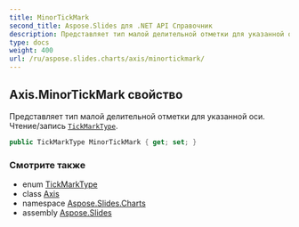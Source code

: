 ```yaml
---
title: MinorTickMark
second_title: Aspose.Slides для .NET API Справочник
description: Представляет тип малой делительной отметки для указанной оси. Чтение/запись TickMarkTypeaspose.slides.charts/tickmarktype.
type: docs
weight: 400
url: /ru/aspose.slides.charts/axis/minortickmark/
---
```


## Axis.MinorTickMark свойство

Представляет тип малой делительной отметки для указанной оси. Чтение/запись [`TickMarkType`](../../tickmarktype).

```csharp
public TickMarkType MinorTickMark { get; set; }
```

### Смотрите также

* enum [TickMarkType](../../tickmarktype)
* class [Axis](../../axis)
* namespace [Aspose.Slides.Charts](../../axis)
* assembly [Aspose.Slides](../../../)

<!-- DO NOT EDIT: сгенерировано xmldocmd для Aspose.Slides.dll -->